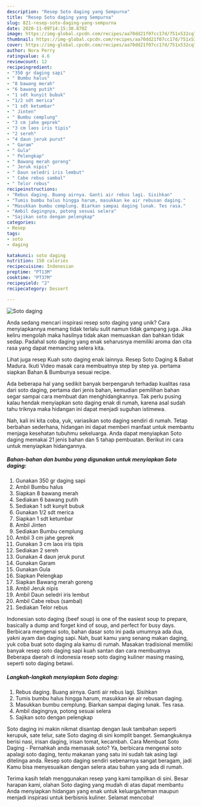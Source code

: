 ```yaml
---
description: "Resep Soto daging yang Sempurna"
title: "Resep Soto daging yang Sempurna"
slug: 821-resep-soto-daging-yang-sempurna
date: 2020-11-09T14:15:30.870Z
image: https://img-global.cpcdn.com/recipes/aa70dd21f07cc17d/751x532cq70/soto-daging-foto-resep-utama.jpg
thumbnail: https://img-global.cpcdn.com/recipes/aa70dd21f07cc17d/751x532cq70/soto-daging-foto-resep-utama.jpg
cover: https://img-global.cpcdn.com/recipes/aa70dd21f07cc17d/751x532cq70/soto-daging-foto-resep-utama.jpg
author: Nora Perry
ratingvalue: 4.6
reviewcount: 12
recipeingredient:
- "350 gr daging sapi"
- " Bumbu halus"
- "8 bawang merah"
- "6 bawang putih"
- "1 sdt kunyit bubuk"
- "1/2 sdt merica"
- "1 sdt ketumbar"
- " Jinten"
- " Bumbu cemplung"
- "3 cm jahe geprek"
- "3 cm laos iris tipis"
- "2 sereh"
- "4 daun jeruk purut"
- " Garam"
- " Gula"
- " Pelengkap"
- " Bawang merah goreng"
- " Jeruk nipis"
- " Daun seledri iris lembut"
- " Cabe rebus sambal"
- " Telor rebus"
recipeinstructions:
- "Rebus daging. Buang airnya. Ganti air rebus lagi. Sisihkan"
- "Tumis bumbu halus hingga harum, masukkan ke air rebusan daging."
- "Masukkan bumbu cemplung. Biarkan sampai daging lunak. Tes rasa."
- "Ambil dagingnya, potong sesuai selera"
- "Sajikan soto dengan pelengkap"
categories:
- Resep
tags:
- soto
- daging

katakunci: soto daging 
nutrition: 158 calories
recipecuisine: Indonesian
preptime: "PT13M"
cooktime: "PT37M"
recipeyield: "2"
recipecategory: Dessert

---
```



![Soto daging](https://img-global.cpcdn.com/recipes/aa70dd21f07cc17d/751x532cq70/soto-daging-foto-resep-utama.jpg)

Anda sedang mencari inspirasi resep soto daging yang unik? Cara menyiapkannya memang tidak terlalu sulit namun tidak gampang juga. Jika keliru mengolah maka hasilnya tidak akan memuaskan dan bahkan tidak sedap. Padahal soto daging yang enak seharusnya memiliki aroma dan cita rasa yang dapat memancing selera kita.

Lihat juga resep Kuah soto daging enak lainnya. Resep Soto Daging &amp; Babat Madura. Ikuti Video masak cara membuatnya step by step ya. pertama siapkan Bahan &amp; Bumbunya sesuai recipe.

Ada beberapa hal yang sedikit banyak berpengaruh terhadap kualitas rasa dari soto daging, pertama dari jenis bahan, kemudian pemilihan bahan segar sampai cara membuat dan menghidangkannya. Tak perlu pusing kalau hendak menyiapkan soto daging enak di rumah, karena asal sudah tahu triknya maka hidangan ini dapat menjadi suguhan istimewa.


Nah, kali ini kita coba, yuk, variasikan soto daging sendiri di rumah. Tetap berbahan sederhana, hidangan ini dapat memberi manfaat untuk membantu menjaga kesehatan tubuhmu sekeluarga. Anda dapat menyiapkan Soto daging memakai 21 jenis bahan dan 5 tahap pembuatan. Berikut ini cara untuk menyiapkan hidangannya.

<!--inarticleads1-->

##### Bahan-bahan dan bumbu yang digunakan untuk menyiapkan Soto daging:

1. Gunakan 350 gr daging sapi
1. Ambil  Bumbu halus
1. Siapkan 8 bawang merah
1. Sediakan 6 bawang putih
1. Sediakan 1 sdt kunyit bubuk
1. Gunakan 1/2 sdt merica
1. Siapkan 1 sdt ketumbar
1. Ambil  Jinten
1. Sediakan  Bumbu cemplung
1. Ambil 3 cm jahe geprek
1. Gunakan 3 cm laos iris tipis
1. Sediakan 2 sereh
1. Gunakan 4 daun jeruk purut
1. Gunakan  Garam
1. Gunakan  Gula
1. Siapkan  Pelengkap
1. Siapkan  Bawang merah goreng
1. Ambil  Jeruk nipis
1. Ambil  Daun seledri iris lembut
1. Ambil  Cabe rebus (sambal)
1. Sediakan  Telor rebus


Indonesian soto daging (beef soup) is one of the easiest soup to prepare, basically a dump and forget kind of soup, and perfect for busy days. Berbicara mengenai soto, bahan dasar soto ini pada umumnya ada dua, yakni ayam dan daging sapi. Nah, buat kamu yang senang makan daging, yuk coba buat soto daging ala kamu di rumah. Masakan tradisional memiliki banyak resep soto daging sapi kuah santan dan cara membuatnya Beberapa daerah di indonesia resep soto daging kuliner masing masing, seperti soto daging betawi. 

<!--inarticleads2-->

##### Langkah-langkah menyiapkan Soto daging:

1. Rebus daging. Buang airnya. Ganti air rebus lagi. Sisihkan
1. Tumis bumbu halus hingga harum, masukkan ke air rebusan daging.
1. Masukkan bumbu cemplung. Biarkan sampai daging lunak. Tes rasa.
1. Ambil dagingnya, potong sesuai selera
1. Sajikan soto dengan pelengkap


Soto daging ini makin nikmat disantap dengan lauk tambahan seperti kerupuk, sate telur, sate Soto daging di sini komplit banget. Semangkuknya berisi nasi, irisan daging, irisan tomat, kecambah. Cara Membuat Soto Daging - Pernahkah anda memasak soto? Ya, berbicara mengenai soto apalagi soto daging, tentu makanan yang satu ini sudah tak asing lagi ditelinga anda. Resep soto daging sendiri sebenarnya sangat beragam, jadi Kamu bisa menyesuaikan dengan selera atau bahan yang ada di rumah. 

Terima kasih telah menggunakan resep yang kami tampilkan di sini. Besar harapan kami, olahan Soto daging yang mudah di atas dapat membantu Anda menyiapkan hidangan yang enak untuk keluarga/teman maupun menjadi inspirasi untuk berbisnis kuliner. Selamat mencoba!
